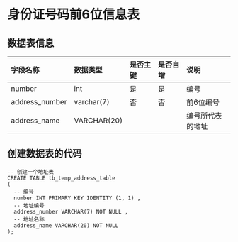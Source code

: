 # 身份证号码前6位信息表

## 数据表信息

| 字段名称 | 数据类型 | 是否主键 | 是否自增 | 说明 |
| :--- | :--- | :--- | :--- | :--- |
| number | int | 是 | 是 | 编号 |
| address\_number | varchar\(7\) | 否 | 否 | 前6位编号 |
| address\_name | VARCHAR\(20\) |  |  | 编号所代表的地址 |

## 创建数据表的代码

```
-- 创建一个地址表
CREATE TABLE tb_temp_address_table
(
  -- 编号
  number INT PRIMARY KEY IDENTITY (1, 1) ,
  -- 地址编号
  address_number VARCHAR(7) NOT NULL ,
  -- 地址名称
  address_name VARCHAR(20) NOT NULL
);
```



